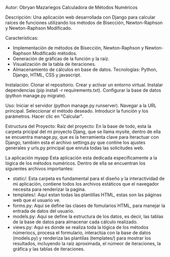 Autor: Obryan Mazariegos
Calculadora de Métodos Numéricos

Descripción: Una aplicación web desarrollada con Django para calcular raíces de funciones utilizando los métodos de Bisección, Newton-Raphson y Newton-Raphson Modificado.

Características:
* Implementación de métodos de Bisección, Newton-Raphson y Newton-Raphson Modificado métodos.
* Generación de gráficas de la función y la raíz.
* Visualización de la tabla de iteraciones.
* Almacenamiento de cálculos en base de datos.
Tecnologías: Python, Django, HTML, CSS y javascript.

Instalación:
Clonar el repositorio.
Crear y activar un entorno virtual.
Instalar dependencias (pip install -r requirements.txt).
Configurar la base de datos (python manage.py migrate).

Uso:
Iniciar el servidor (python manage.py runserver).
Navegar a la URL principal.
Seleccionar el método deseado.
Introducir la función y los parámetros.
Hacer clic en "Calcular".

Estructura del Proyecto:
Raíz del proyecto:
En la base de todo, esta la carpeta pricipal del mi proyecto Djang, que se llama mysite, dentro de ella 
se encuentra manage.py, que es la herramienta clave para iteractuar con Django, también esta el archivo
settings.py que contine los ajustes generales y urls.py principal que enruta todas las solicitudes web.

La aplicación myapp
Esta aplicación esta dedicada especificamente a la lógica de los métodos numéricos. Dentro de ella se 
encuentran los siguientes archivos importantes:

* static/: Esta carpeta es fundamental para el diseño y la interactividad de mi aplicación, contiene todos
los archivos estáticos que el navegador necesita para renderizar la pagina.
* templates/: Aquí estan todas las plantillas HTML, estas son las páginas web que el usuario ve.
* forms.py: Aqui se define las clases de fomularios HTML, para manejar la entrada de datos del usuario.
* models.py: Aqui se define la estructura de los datos, es decir, las tablas de la base de datos para
almacenar cada cálculo realizado.
* views.py: Aqui es donde se realiza toda la lógica de los métodos númeriocs, procesa el formulario,
interactúa con la base de datos (models.py) y renderiza las plantilas (templates/) para  mostrar los resultados,
incluyendo la raíz aproximada, el númeor de iteraciones, la gráfica y las tablas de iteraciones.  

